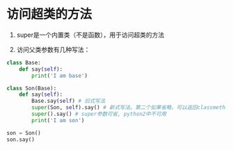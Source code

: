 # 访问超类的方法

1. super是一个内置类（不是函数），用于访问超类的方法

2. 访问父类参数有几种写法：

```python
class Base:
    def say(self):
        print('I am base')

class Son(Base):
    def say(self):
        Base.say(self) # 旧式写法
        super(Son, self).say() # 新式写法。第二个如果省略，可以返回classmethod
        super().say() # super参数可省, python2中不可用
        print('I am son')

son = Son()
son.say()
```

